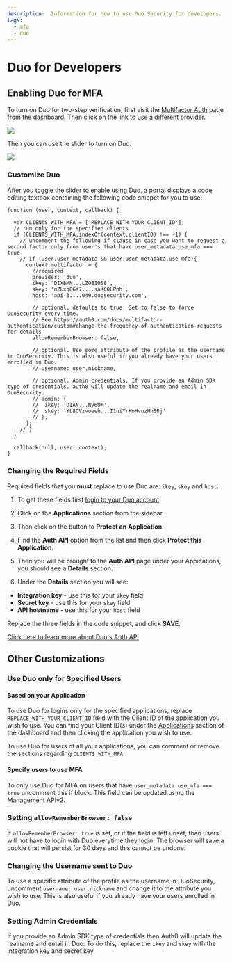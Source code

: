 ```yaml
---
description:  Information for how to use Duo Security for developers.
tags:
  - mfa
  - duo
---
```


# Duo for Developers

## Enabling Duo for MFA

To turn on Duo for two-step verification, first visit the [Multifactor Auth](${manage_url}/#/guardian) page from the dashboard. Then click on the link to use a different provider.

![](/media/articles/mfa/change-provider.png)

Then you can use the slider to turn on Duo.

![](/media/articles/mfa/toggle-duo.png)

### Customize Duo

After you toggle the slider to enable using Duo, a portal displays a code editing textbox containing the following code snippet for you to use:

```JS
function (user, context, callback) {

  var CLIENTS_WITH_MFA = ['REPLACE_WITH_YOUR_CLIENT_ID'];
  // run only for the specified clients
  if (CLIENTS_WITH_MFA.indexOf(context.clientID) !== -1) {
    // uncomment the following if clause in case you want to request a second factor only from user's that have user_metadata.use_mfa === true
    // if (user.user_metadata && user.user_metadata.use_mfa){
      context.multifactor = {
        //required
        provider: 'duo',
        ikey: 'DIXBMN...LZO8IOS8',
        skey: 'nZLxq8GK7....saKCOLPnh',
        host: 'api-3....049.duosecurity.com',

        // optional, defaults to true. Set to false to force DuoSecurity every time.
        // See https://auth0.com/docs/multifactor-authentication/custom#change-the-frequency-of-authentication-requests for details
        allowRememberBrowser: false,

        // optional. Use some attribute of the profile as the username in DuoSecurity. This is also useful if you already have your users enrolled in Duo.
        // username: user.nickname,

        // optional. Admin credentials. If you provide an Admin SDK type of credentials. auth0 will update the realname and email in DuoSecurity.
        // admin: {
        //  ikey: 'DIAN...NV6UM',
        //  skey: 'YL8OVzvoeeh...I1uiYrKoHvuzHnSRj'
        // },
      };
    // }
  }

  callback(null, user, context);
}
```

### Changing the Required Fields

Required fields that you **must** replace to use Duo are: `ikey`, `skey` and `host`.

1. To get these fields first [login to your Duo account](https://admin.duosecurity.com/login).

2. Click on the **Applications** section from the sidebar.

3. Then click on the button to **Protect an Application**.

4. Find the **Auth API** option from the list and then click **Protect this Application**.

5. Then you will be brought to the **Auth API** page under your Appications, you should see a **Details** section.

6. Under the **Details** section you will see:

* **Integration key** - use this for your `ikey` field
* **Secret key** - use this for your `skey` field
* **API hostname**  - use this for your `host` field

Replace the three fields in the code snippet, and click **SAVE**.

[Click here to learn more about Duo's Auth API](https://duo.com/docs/authapi)

## Other Customizations

### Use Duo only for Specified Users

#### Based on your Application
To use Duo for logins only for the specified applications, replace `REPLACE_WITH_YOUR_CLIENT_ID` field with the Client ID of the application you wish to use. You can find your Client ID(s) under the [Applications](${manage_url}/#/applications) section of the dashboard and then clicking the application you wish to use.

To use Duo for users of all your applications, you can comment or remove the sections regarding `CLIENTS_WITH_MFA`.

#### Specify users to use MFA
To only use Duo for MFA on users that have `user_metadata.use_mfa === true` uncomment this if block. This field can be updated using the [Management APIv2](/api/management/v2#!/Users/patch_users_by_id).

### Setting `allowRememberBrowser: false`
If `allowRememberBrowser: true` is set, or if the field is left unset, then users will not have to login with Duo everytime they login. The browser will save a cookie that will persist for 30 days and this cannot be undone.

### Changing the Username sent to Duo
To use a specific attribute of the profile as the username in DuoSecurity, uncomment `username: user.nickname` and change it to the attribute you wish to use. This is also useful if you already have your users enrolled in Duo.

### Setting Admin Credentials
If you provide an Admin SDK type of credentials then Auth0 will update the realname and email in Duo. To do this, replace the `ikey` and `skey` with the integration key and secret key.
